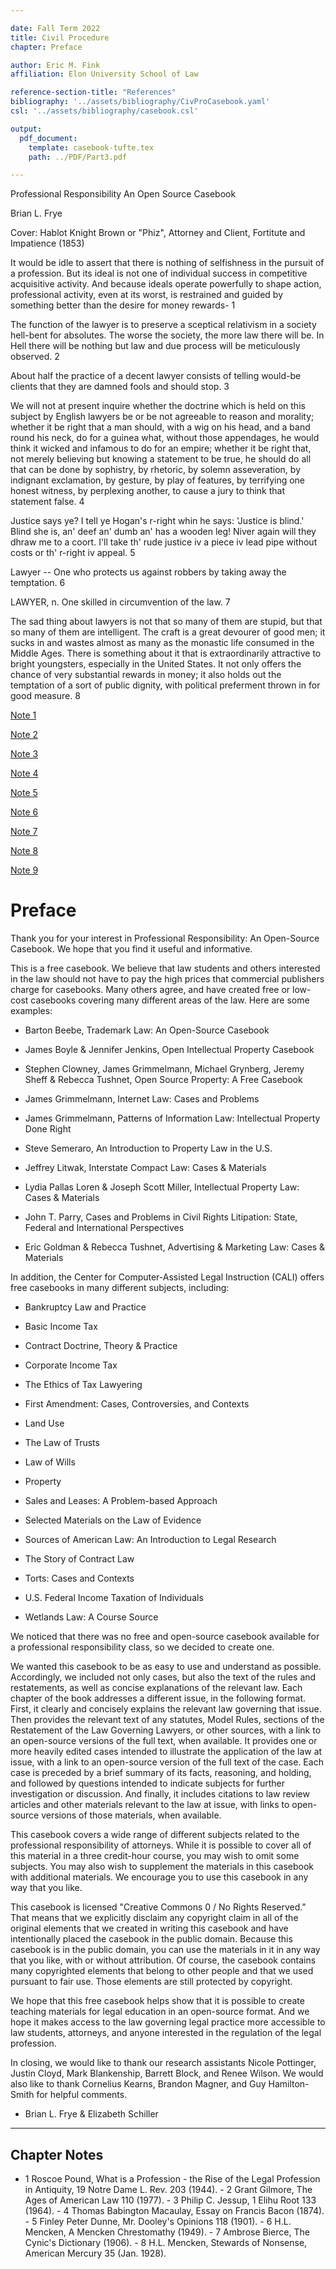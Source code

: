 ```yaml
---

date: Fall Term 2022
title: Civil Procedure
chapter: Preface

author: Eric M. Fink
affiliation: Elon University School of Law

reference-section-title: "References"
bibliography: '../assets/bibliography/CivProCasebook.yaml'
csl: '../assets/bibliography/casebook.csl'

output:
  pdf_document:
    template: casebook-tufte.tex
    path: ../PDF/Part3.pdf

---
```


Professional Responsibility An Open Source Casebook

Brian L. Frye

Cover: Hablot Knight Brown or "Phiz", Attorney and Client, Fortitute and Impatience (1853)

It would be idle to assert that there is nothing of selfishness in the pursuit of a profession. But its ideal is not one of individual success in competitive acquisitive activity. And because ideals operate powerfully to shape action, professional activity, even at its worst, is restrained and guided by something better than the desire for money rewards- 1

The function of the lawyer is to preserve a sceptical relativism in a society hell-bent for absolutes. The worse the society, the more law there will be. In Hell there will be nothing but law and due process will be meticulously observed. 2

About half the practice of a decent lawyer consists of telling would-be clients that they are damned fools and should stop. 3

We will not at present inquire whether the doctrine which is held on this subject by English lawyers be or be not agreeable to reason and morality; whether it be right that a man should, with a wig on his head, and a band round his neck, do for a guinea what, without those appendages, he would think it wicked and infamous to do for an empire; whether it be right that, not merely believing but knowing a statement to be true, he should do all that can be done by sophistry, by rhetoric, by solemn asseveration, by indignant exclamation, by gesture, by play of features, by terrifying one honest witness, by perplexing another, to cause a jury to think that statement false. 4

Justice says ye? I tell ye Hogan's r-right whin he says: 'Justice is blind.' Blind she is, an' deef an' dumb an' has a wooden leg! Niver again will they dhraw me to a coort. I'll take th' rude justice iv a piece iv lead pipe without costs or th' r-right iv appeal. 5

Lawyer -- One who protects us against robbers by taking away the temptation. 6

LAWYER, n. One skilled in circumvention of the law. 7

The sad thing about lawyers is not that so many of them are stupid, but that so many of them are intelligent. The craft is a great devourer of good men; it sucks in and wastes almost as many as the monastic life consumed in the Middle Ages. There is something about it that is extraordinarily attractive to bright youngsters, especially in the United States. It not only offers the chance of very substantial rewards in money; it also holds out the temptation of a sort of public dignity, with political preferment thrown in for good measure. 8

[Note 1](#n2_1)

[Note 2](#n2_2)

[Note 3](#n2_3)

[Note 4](#n2_4)

[Note 5](#n2_5)

[Note 6](#n2_6)

[Note 7](#n2_7)

[Note 8](#n2_8)

[Note 9](#n2_9)

# Preface

Thank you for your interest in Professional Responsibility: An Open-Source Casebook. We hope that you find it useful and informative.

This is a free casebook. We believe that law students and others interested in the law should not have to pay the high prices that commercial publishers charge for casebooks. Many others agree, and have created free or low-cost casebooks covering many different areas of the law. Here are some examples:

- Barton Beebe, Trademark Law: An Open-Source Casebook

- James Boyle & Jennifer Jenkins, Open Intellectual Property Casebook

- Stephen Clowney, James Grimmelmann, Michael Grynberg, Jeremy Sheff & Rebecca Tushnet, Open Source Property: A Free Casebook

- James Grimmelmann, Internet Law: Cases and Problems

- James Grimmelmann, Patterns of Information Law: Intellectual Property Done Right

- Steve Semeraro, An Introduction to Property Law in the U.S.

- Jeffrey Litwak, Interstate Compact Law: Cases & Materials

- Lydia Pallas Loren & Joseph Scott Miller, Intellectual Property Law: Cases & Materials

- John T. Parry, Cases and Problems in Civil Rights Litipation: State, Federal and International Perspectives

- Eric Goldman & Rebecca Tushnet, Advertising & Marketing Law: Cases & Materials

In addition, the Center for Computer-Assisted Legal Instruction (CALI) offers free casebooks in many different subjects, including:

- Bankruptcy Law and Practice

- Basic Income Tax

- Contract Doctrine, Theory & Practice

- Corporate Income Tax

- The Ethics of Tax Lawyering

- First Amendment: Cases, Controversies, and Contexts

- Land Use

- The Law of Trusts

- Law of Wills

- Property

- Sales and Leases: A Problem-based Approach

- Selected Materials on the Law of Evidence

- Sources of American Law: An Introduction to Legal Research

- The Story of Contract Law

- Torts: Cases and Contexts

- U.S. Federal Income Taxation of Individuals

- Wetlands Law: A Course Source

We noticed that there was no free and open-source casebook available for a professional responsibility class, so we decided to create one.

We wanted this casebook to be as easy to use and understand as possible. Accordingly, we included not only cases, but also the text of the rules and restatements, as well as concise explanations of the relevant law. Each chapter of the book addresses a different issue, in the following format. First, it clearly and concisely explains the relevant law governing that issue. Then provides the relevant text of any statutes, Model Rules, sections of the Restatement of the Law Governing Lawyers, or other sources, with a link to an open-source versions of the full text, when available. It provides one or more heavily edited cases intended to illustrate the application of the law at issue, with a link to an open-source version of the full text of the case. Each case is preceded by a brief summary of its facts, reasoning, and holding, and followed by questions intended to indicate subjects for further investigation or discussion. And finally, it includes citations to law review articles and other materials relevant to the law at issue, with links to open-source versions of those materials, when available.

This casebook covers a wide range of different subjects related to the professional responsibility of attorneys. While it is possible to cover all of this material in a three credit-hour course, you may wish to omit some subjects. You may also wish to supplement the materials in this casebook with additional materials. We encourage you to use this casebook in any way that you like.

This casebook is licensed "Creative Commons 0 / No Rights Reserved." That means that we explicitly disclaim any copyright claim in all of the original elements that we created in writing this casebook and have intentionally placed the casebook in the public domain. Because this casebook is in the public domain, you can use the materials in it in any way that you like, with or without attribution. Of course, the casebook contains many copyrighted elements that belong to other people and that we used pursuant to fair use. Those elements are still protected by copyright.

We hope that this free casebook helps show that it is possible to create teaching materials for legal education in an open-source format. And we hope it makes access to the law governing legal practice more accessible to law students, attorneys, and anyone interested in the regulation of the legal profession.

In closing, we would like to thank our research assistants Nicole Pottinger, Justin Cloyd, Mark Blankenship, Barrett Block, and Renee Wilson. We would also like to thank Cornelius Kearns, Brandon Magner, and Guy Hamilton-Smith for helpful comments.

- Brian L. Frye & Elizabeth Schiller

------------------------------------------------------------------------

## Chapter Notes

- 1 Roscoe Pound, What is a Profession - the Rise of the Legal     Profession in Antiquity, 19 Notre Dame L. Rev. 203 (1944). - 2 Grant Gilmore, The Ages of American Law 110 (1977). - 3 Philip C. Jessup, 1 Elihu Root 133 (1964). - 4 Thomas Babington Macaulay, Essay on Francis Bacon (1874). - 5 Finley Peter Dunne, Mr. Dooley's Opinions 118 (1901). - 6 H.L. Mencken, A Mencken Chrestomathy (1949). - 7 Ambrose Bierce, The Cynic's Dictionary (1906). - 8 H.L. Mencken, Stewards of Nonsense, American Mercury 35 (Jan.     1928).
